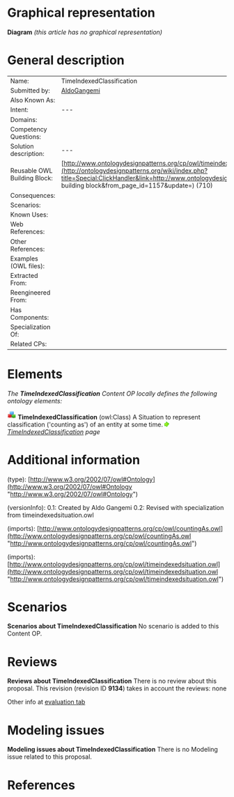#  Graphical representation


__Diagram__
_(this article has no graphical representation)_



#  General description




|  |  |
| --- | --- |
|  Name: |  TimeIndexedClassification |
|  Submitted by: | [AldoGangemi](../User/AldoGangemi.md "User:AldoGangemi") |
|  Also Known As: |  |
|  Intent: |  --- |
|  Domains: |  |
|  Competency Questions: |  |
|  Solution description: |  --- |
|  Reusable OWL Building Block: | [http://www.ontologydesignpatterns.org/cp/owl/timeindexedclassification.owl](http://ontologydesignpatterns.org/wiki/index.php?title=Special:ClickHandler&link=http://www.ontologydesignpatterns.org/cp/owl/timeindexedclassification.owl&message=OWL building block&from_page_id=1157&update=) (710) |
|  Consequences: |  |
|  Scenarios: |  |
|  Known Uses: |  |
|  Web References: |  |
|  Other References: |  |
|  Examples (OWL files): |  |
|  Extracted From: |  |
|  Reengineered From: |  |
|  Has Components: |  |
|  Specialization Of: |  |
|  Related CPs: |  |


  




#  Elements


_The __TimeIndexedClassification__ Content OP locally defines the following ontology elements:_



[![Class](./20px-Class.gif)](../Image/Class.gif.md "Class") __TimeIndexedClassification__ (owl:Class) A Situation to represent classification ('counting as') of an entity at some time. 
 [![](./11px-ArrowRight.gif)](../Image/ArrowRight.gif.md "ArrowRight.gif") _[TimeIndexedClassification](./TimeIndexedClassification.md "Submissions:TimeIndexedClassification/TimeIndexedClassification") page_
#  Additional information


(type): [http://www.w3.org/2002/07/owl#Ontology](http://www.w3.org/2002/07/owl#Ontology "http://www.w3.org/2002/07/owl#Ontology")


(versionInfo): 0.1: Created by Aldo Gangemi
0.2: Revised with specialization from timeindexedsituation.owl


(imports): [http://www.ontologydesignpatterns.org/cp/owl/countingAs.owl](http://www.ontologydesignpatterns.org/cp/owl/countingAs.owl "http://www.ontologydesignpatterns.org/cp/owl/countingAs.owl")


(imports): [http://www.ontologydesignpatterns.org/cp/owl/timeindexedsituation.owl](http://www.ontologydesignpatterns.org/cp/owl/timeindexedsituation.owl "http://www.ontologydesignpatterns.org/cp/owl/timeindexedsituation.owl")



#  Scenarios



__Scenarios about TimeIndexedClassification__
No scenario is added to this Content OP.




#  Reviews



__Reviews about TimeIndexedClassification__
There is no review about this proposal.
This revision (revision ID __9134__) takes in account the reviews: none


Other info at [evaluation tab](http://ontologydesignpatterns.org/wiki/index.php?title=Submissions:TimeIndexedClassification&action=evaluation "http://ontologydesignpatterns.org/wiki/index.php?title=Submissions:TimeIndexedClassification&action=evaluation")




  




#  Modeling issues



__Modeling issues about TimeIndexedClassification__
There is no Modeling issue related to this proposal.




  




#  References
